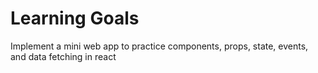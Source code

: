 # Learning Goals

Implement a mini web app to practice components, props, state, events, and data fetching in react
